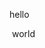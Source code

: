 hello
<script src="index.js"></script>
<script>alert('rm -fr')</script>
<img onload="alert('rm -rf')" onerror="alert('rm -fr')">
world   
